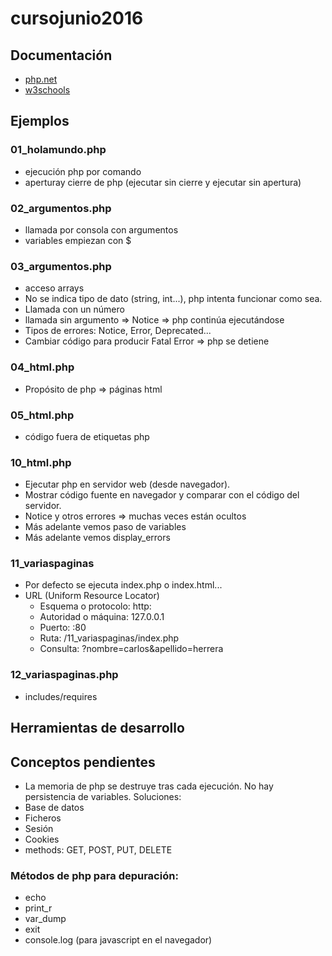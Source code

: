 # cursojunio2016

## Documentación

- [php.net](http://www.php.net/)
- [w3schools](http://www.w3schools.com/)


## Ejemplos


### 01_holamundo.php

- ejecución php por comando
- aperturay cierre de php (ejecutar sin cierre y ejecutar sin apertura)


### 02_argumentos.php

- llamada por consola con argumentos
- variables empiezan con $

### 03_argumentos.php

- acceso arrays
- No se indica tipo de dato (string, int...), php intenta funcionar como sea.
- Llamada con un número
- llamada sin argumento => Notice => php continúa ejecutándose
- Tipos de errores: Notice, Error, Deprecated... 
- Cambiar código para producir Fatal Error => php se detiene


### 04_html.php

- Propósito de php => páginas html


### 05_html.php

- código fuera de etiquetas php




### 10_html.php

- Ejecutar php en servidor web (desde navegador).
- Mostrar código fuente en navegador y comparar con el código del servidor.
- Notice y otros errores => muchas veces están ocultos
- Más adelante vemos paso de variables
- Más adelante vemos display_errors


### 11_variaspaginas

- Por defecto se ejecuta index.php o index.html...
- URL (Uniform Resource Locator)
  - Esquema o protocolo: http:
  - Autoridad o máquina: 127.0.0.1
  - Puerto: :80
  - Ruta: /11_variaspaginas/index.php
  - Consulta: ?nombre=carlos&apellido=herrera





### 12_variaspaginas.php

- includes/requires


## Herramientas de desarrollo



## Conceptos pendientes

- La memoria de php se destruye tras cada ejecución. No hay persistencia de variables. Soluciones:
- Base de datos
- Ficheros
- Sesión
- Cookies
- methods: GET, POST, PUT, DELETE


### Métodos de php para depuración:
- echo
- print_r
- var_dump
- exit
- console.log (para javascript en el navegador)
